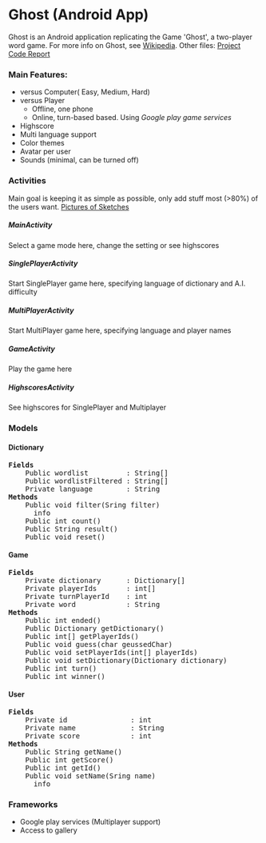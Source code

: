 # Ghost (Android App)
Ghost is an Android application replicating the Game 'Ghost', a two-player word game. For more info on Ghost, see [Wikipedia](http://en.wikipedia.org/wiki/Ghost_%28game%29).
Other files:
[Project Code Report](doc/CODE_REPORT.md)

### Main Features:
- versus Computer( Easy, Medium, Hard)
- versus Player
    - Offline, one phone
    - Online, turn-based based. Using *Google play game services*
- Highscore
- Multi language support
- Color themes
- Avatar per user
- Sounds (minimal, can be turned off)

### Activities
Main goal is keeping it as simple as possible, only add stuff most (>80%) of the users want.
[Pictures of Sketches](doc/SKETCHES.md)

##### MainActivity
Select a game mode here, change the setting or see highscores

##### SinglePlayerActivity
Start SinglePlayer game here, specifying language of dictionary and A.I. difficulty

##### MultiPlayerActivity
Start MultiPlayer game here, specifying language and player names

##### GameActivity
Play the game here

##### HighscoresActivity
See highscores for SinglePlayer and Multiplayer


### Models
#### Dictionary
<pre><b>Fields</b>
    Public wordlist         : String[]
    Public wordlistFiltered : String[]
    Private language        : String
<b>Methods</b>
    Public void filter(Sring filter)
      info
    Public int count()
    Public String result()
    Public void reset()
</pre>

#### Game
<pre>
<b>Fields</b>
    Private dictionary      : Dictionary[]
    Private playerIds       : int[]
    Private turnPlayerId    : int
    Private word            : String
<b>Methods</b>
    Public int ended()
    Public Dictionary getDictionary()
    Public int[] getPlayerIds()
    Public void guess(char geussedChar)
    Public void setPlayerIds(int[] playerIds)
    Public void setDictionary(Dictionary dictionary)
    Public int turn()
    Public int winner()
</pre>

#### User
<pre>
<b>Fields</b>
    Private id               : int
    Private name             : String
    Private score            : int
<b>Methods</b>
    Public String getName()
    Public int getScore()
    Public int getId()
    Public void setName(Sring name)
      info
</pre>


### Frameworks
- Google play services (Multiplayer support)
- Access to gallery
